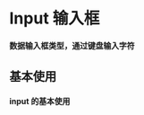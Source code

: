 <script setup>
    import demo1 from './demo1.vue'
    import componentBox from '@/components/componentBox.vue'
</script>

# Input 输入框

#### 数据输入框类型，通过键盘输入字符

## 基本使用

#### input 的基本使用

<br/>
<component-box>
    <demo1/>
</component-box>
<br/>
